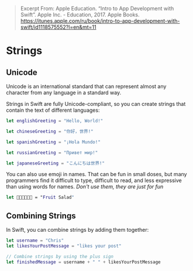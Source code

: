 > Excerpt From: Apple Education. “Intro to App Development with Swift”. Apple Inc. - Education, 2017. Apple Books. https://itunes.apple.com/ru/book/intro-to-app-development-with-swift/id1118575552?l=en&mt=11

Strings
=====
## Unicode

Unicode is an international standard that can represent almost any character from any language in a standard way.

Strings in Swift are fully Unicode-compliant, so you can create strings that contain the text of different languages:
```swift
let englishGreeting = "Hello, World!"

let chineseGreeting = "你好，世界!"

let spanishGreeting = "¡Hola Mundo!"

let russianGreeting = "Привет мир!"

let japaneseGreeting = "こんにちは世界!"
```

You can also use emoji in names. That can be fun in small doses, but many programmers find it difficult to type, difficult to read, and less expressive than using words for names. *Don't use them, they are just for fun*
```swift
let 🍓🍏🍒🍐🍋🍇 = "Fruit Salad"
```

## Combining Strings

In Swift, you can combine strings by adding them together:
```swift
let username = "Chris"
let likesYourPostMessage = "likes your post"

// Combine strings by using the plus sign
let finishedMessage = username + " " + likesYourPostMessage
```
